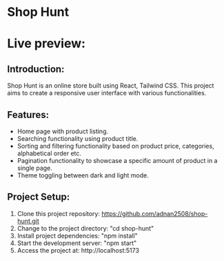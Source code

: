# Shop Hunt

# Live preview: 

## Introduction:
Shop Hunt is an online store built using React, Tailwind CSS. This project aims to create a responsive user interface with various functionalities.

## Features:
- Home page with product listing.
- Searching functionality using product title.
- Sorting and filtering functionality based on product price, categories, alphabetical order etc.
- Pagination functionality to showcase a specific amount of product in a single page.
- Theme toggling between dark and light mode.

## Project Setup:
1. Clone this project repository: https://github.com/adnan2508/shop-hunt.git
2. Change to the project directory: "cd shop-hunt"
3. Install project dependencies: "npm install"
4. Start the development server: "npm start"
5. Access the project at: http://localhost:5173
